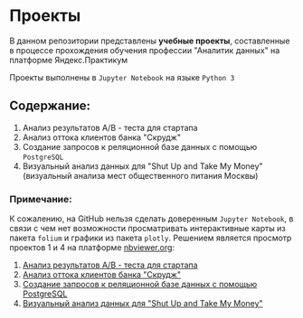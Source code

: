 # Проекты

В данном репозитории представлены **учебные проекты**, составленные в процессе прохождения обучения профессии "Аналитик данных" на платформе Яндекс.Практикум

Проекты выполнены в `Jupyter Notebook` на языке `Python 3`

## Содержание:

1. Анализ результатов A/B - теста для стартапа
2. Анализ оттока клиентов банка "Скрудж"
3. Создание запросов к реляционной базе данных с помощью `PostgreSQL`
4. Визуальный анализ данных для "Shut Up and Take My Money" (визуальный анализа мест общественного питания Москвы)

### Примечание:

К сожалению, на GitHub нельзя сделать доверенным `Jupyter Notebook`, в связи с чем нет возможности просматривать интерактивные карты из пакета `folium` и графики из пакета `plotly`. Решением является просмотр проектов 1 и 4 на платформе [nbviewer.org](https://nbviewer.org/):

1. [Анализ результатов A/B - теста для стартапа](https://nbviewer.org/github/w3llnamed/Projects/blob/main/ab_test/ab_test.ipynb "nbviewer.org")
2. [Анализ оттока клиентов банка "Скрудж"](https://nbviewer.org/github/w3llnamed/Projects/blob/main/bank_churn_analysis/bank_churn_analysis.ipynb "nbviewer.org") 
3. [Создание запросов к реляционной базе данных с помощью PostgreSQL](https://nbviewer.org/github/w3llnamed/Projects/blob/main/sql_query/sql_query.ipynb "nbviewer.org") 
4. [Визуальный анализ данных для "Shut Up and Take My Money"](https://nbviewer.org/github/w3llnamed/Projects/blob/main/visualization/visualization.ipynb "nbviewer.org") 

